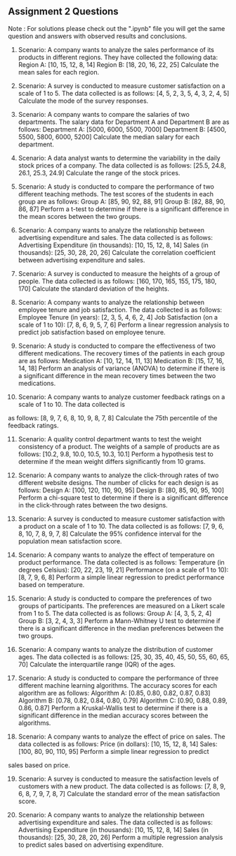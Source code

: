 ## Assignment 2 Questions

Note : For solutions please check out the ".ipynb" file you will get the same question and answers with observed results and conclusions.

1. Scenario: A company wants to analyze the sales performance of its products in different regions. They have collected the following data:
   Region A: [10, 15, 12, 8, 14]
   Region B: [18, 20, 16, 22, 25]
   Calculate the mean sales for each region.

2. Scenario: A survey is conducted to measure customer satisfaction on a scale of 1 to 5. The data collected is as follows:
   [4, 5, 2, 3, 5, 4, 3, 2, 4, 5]
   Calculate the mode of the survey responses.

3. Scenario: A company wants to compare the salaries of two departments. The salary data for Department A and Department B are as follows:
   Department A: [5000, 6000, 5500, 7000]
   Department B: [4500, 5500, 5800, 6000, 5200]
   Calculate the median salary for each department.

4. Scenario: A data analyst wants to determine the variability in the daily stock prices of a company. The data collected is as follows:
   [25.5, 24.8, 26.1, 25.3, 24.9]
   Calculate the range of the stock prices.

5. Scenario: A study is conducted to compare the performance of two different teaching methods. The test scores of the students in each group are as follows:
   Group A: [85, 90, 92, 88, 91]
   Group B: [82, 88, 90, 86, 87]
   Perform a t-test to determine if there is a significant difference in the mean scores between the two groups.

6. Scenario: A company wants to analyze the relationship between advertising expenditure and sales. The data collected is as follows:
   Advertising Expenditure (in thousands): [10, 15, 12, 8, 14]
   Sales (in thousands): [25, 30, 28, 20, 26]
   Calculate the correlation coefficient between advertising expenditure and sales.

7. Scenario: A survey is conducted to measure the heights of a group of people. The data collected is as follows:
   [160, 170, 165, 155, 175, 180, 170]
   Calculate the standard deviation of the heights.

8. Scenario: A company wants to analyze the relationship between employee tenure and job satisfaction. The data collected is as follows:
   Employee Tenure (in years): [2, 3, 5, 4, 6, 2, 4]
   Job Satisfaction (on a scale of 1 to 10): [7, 8, 6, 9, 5, 7, 6]
   Perform a linear regression analysis to predict job satisfaction based on employee tenure.

9. Scenario: A study is conducted to compare the effectiveness of two different medications. The recovery times of the patients in each group are as follows:
   Medication A: [10, 12, 14, 11, 13]
   Medication B: [15, 17, 16, 14, 18]
   Perform an analysis of variance (ANOVA) to determine if there is a significant difference in the mean recovery times between the two medications.

10. Scenario: A company wants to analyze customer feedback ratings on a scale of 1 to 10. The data collected is

 as follows:
    [8, 9, 7, 6, 8, 10, 9, 8, 7, 8]
    Calculate the 75th percentile of the feedback ratings.

11. Scenario: A quality control department wants to test the weight consistency of a product. The weights of a sample of products are as follows:
    [10.2, 9.8, 10.0, 10.5, 10.3, 10.1]
    Perform a hypothesis test to determine if the mean weight differs significantly from 10 grams.

12. Scenario: A company wants to analyze the click-through rates of two different website designs. The number of clicks for each design is as follows:
    Design A: [100, 120, 110, 90, 95]
    Design B: [80, 85, 90, 95, 100]
    Perform a chi-square test to determine if there is a significant difference in the click-through rates between the two designs.

13. Scenario: A survey is conducted to measure customer satisfaction with a product on a scale of 1 to 10. The data collected is as follows:
    [7, 9, 6, 8, 10, 7, 8, 9, 7, 8]
    Calculate the 95% confidence interval for the population mean satisfaction score.

14. Scenario: A company wants to analyze the effect of temperature on product performance. The data collected is as follows:
    Temperature (in degrees Celsius): [20, 22, 23, 19, 21]
    Performance (on a scale of 1 to 10): [8, 7, 9, 6, 8]
    Perform a simple linear regression to predict performance based on temperature.

15. Scenario: A study is conducted to compare the preferences of two groups of participants. The preferences are measured on a Likert scale from 1 to 5. The data collected is as follows:
    Group A: [4, 3, 5, 2, 4]
    Group B: [3, 2, 4, 3, 3]
    Perform a Mann-Whitney U test to determine if there is a significant difference in the median preferences between the two groups.

16. Scenario: A company wants to analyze the distribution of customer ages. The data collected is as follows:
    [25, 30, 35, 40, 45, 50, 55, 60, 65, 70]
    Calculate the interquartile range (IQR) of the ages.

17. Scenario: A study is conducted to compare the performance of three different machine learning algorithms. The accuracy scores for each algorithm are as follows:
    Algorithm A: [0.85, 0.80, 0.82, 0.87, 0.83]
    Algorithm B: [0.78, 0.82, 0.84, 0.80, 0.79]
    Algorithm C: [0.90, 0.88, 0.89, 0.86, 0.87]
    Perform a Kruskal-Wallis test to determine if there is a significant difference in the median accuracy scores between the algorithms.

18. Scenario: A company wants to analyze the effect of price on sales. The data collected is as follows:
    Price (in dollars): [10, 15, 12, 8, 14]
    Sales: [100, 80, 90, 110, 95]
    Perform a simple linear regression to predict

 sales based on price.

19. Scenario: A survey is conducted to measure the satisfaction levels of customers with a new product. The data collected is as follows:
    [7, 8, 9, 6, 8, 7, 9, 7, 8, 7]
    Calculate the standard error of the mean satisfaction score.

20. Scenario: A company wants to analyze the relationship between advertising expenditure and sales. The data collected is as follows:
    Advertising Expenditure (in thousands): [10, 15, 12, 8, 14]
    Sales (in thousands): [25, 30, 28, 20, 26]
    Perform a multiple regression analysis to predict sales based on advertising expenditure.


